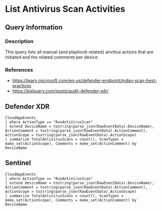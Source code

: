 # List Antivirus Scan Activities

## Query Information

### Description
This query lists all manual (and playbook related) anvitius actions that are initiated and the related comments per device.

### References
- https://learn.microsoft.com/en-us/defender-endpoint/mdav-scan-best-practices
- https://kqlquery.com/posts/audit-defender-xdr/

## Defender XDR
```KQL
CloudAppEvents
| where ActionType == "RunAntiVirusScan"
| extend DeviceName = tostring(parse_json(RawEventData).DeviceName), ActionComment = tostring(parse_json(RawEventData).ActionComment), ActionScope = tostring(parse_json(RawEventData).ActionScope)
| summarize TotalAntivirusScans = count(), ScanTypes = make_set(ActionScope), Comments = make_set(ActionComment) by DeviceName
```

## Sentinel
```KQL
CloudAppEvents
| where ActionType == "RunAntiVirusScan"
| extend DeviceName = tostring(parse_json(RawEventData).DeviceName), ActionComment = tostring(parse_json(RawEventData).ActionComment), ActionScope = tostring(parse_json(RawEventData).ActionScope)
| summarize TotalAntivirusScans = count(), ScanTypes = make_set(ActionScope), Comments = make_set(ActionComment) by DeviceName
```
